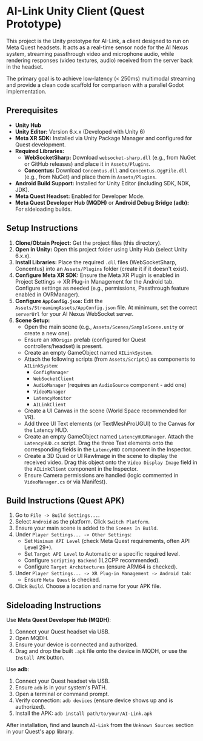 # AI-Link Unity Client (Quest Prototype)

This project is the Unity prototype for AI-Link, a client designed to run on Meta Quest headsets. It acts as a real-time sensor node for the AI Nexus system, streaming passthrough video and microphone audio, while rendering responses (video textures, audio) received from the server back in the headset.

The primary goal is to achieve low-latency (< 250ms) multimodal streaming and provide a clean code scaffold for comparison with a parallel Godot implementation.

## Prerequisites

*   **Unity Hub**
*   **Unity Editor:** Version 6.x.x (Developed with Unity 6)
*   **Meta XR SDK:** Installed via Unity Package Manager and configured for Quest development.
*   **Required Libraries:**
    *   **WebSocketSharp:** Download `websocket-sharp.dll` (e.g., from NuGet or GitHub releases) and place it in `Assets/Plugins`.
    *   **Concentus:** Download `Concentus.dll` and `Concentus.OggFile.dll` (e.g., from NuGet) and place them in `Assets/Plugins`.
*   **Android Build Support:** Installed for Unity Editor (including SDK, NDK, JDK).
*   **Meta Quest Headset:** Enabled for Developer Mode.
*   **Meta Quest Developer Hub (MQDH)** or **Android Debug Bridge (adb):** For sideloading builds.

## Setup Instructions

1.  **Clone/Obtain Project:** Get the project files (this directory).
2.  **Open in Unity:** Open this project folder using Unity Hub (select Unity 6.x.x).
3.  **Install Libraries:** Place the required `.dll` files (WebSocketSharp, Concentus) into an `Assets/Plugins` folder (create it if it doesn't exist).
4.  **Configure Meta XR SDK:** Ensure the Meta XR Plugin is enabled in Project Settings -> XR Plug-in Management for the Android tab. Configure settings as needed (e.g., permissions, Passthrough feature enabled in OVRManager).
5.  **Configure `AppConfig.json`:** Edit the `Assets/StreamingAssets/AppConfig.json` file. At minimum, set the correct `serverUrl` for your AI Nexus WebSocket server.
6.  **Scene Setup:**
    *   Open the main scene (e.g., `Assets/Scenes/SampleScene.unity` or create a new one).
    *   Ensure an `XROrigin` prefab (configured for Quest controllers/headset) is present.
    *   Create an empty GameObject named `AILinkSystem`.
    *   Attach the following scripts (from `Assets/Scripts`) as components to `AILinkSystem`:
        *   `ConfigManager`
        *   `WebSocketClient`
        *   `AudioManager` (requires an `AudioSource` component - add one)
        *   `VideoManager`
        *   `LatencyMonitor`
        *   `AILinkClient`
    *   Create a UI Canvas in the scene (World Space recommended for VR).
    *   Add three UI Text elements (or TextMeshProUGUI) to the Canvas for the Latency HUD.
    *   Create an empty GameObject named `LatencyHUDManager`. Attach the `LatencyHUD.cs` script. Drag the three Text elements onto the corresponding fields in the `LatencyHUD` component in the Inspector.
    *   Create a 3D Quad or UI RawImage in the scene to display the received video. Drag this object onto the `Video Display Image` field in the `AILinkClient` component in the Inspector.
    *   Ensure Camera permissions are handled (logic commented in `VideoManager.cs` or via Manifest).

## Build Instructions (Quest APK)

1.  Go to `File -> Build Settings...`.
2.  Select `Android` as the platform. Click `Switch Platform`.
3.  Ensure your main scene is added to the `Scenes In Build`.
4.  Under `Player Settings... -> Other Settings`:
    *   Set `Minimum API Level` (check Meta Quest requirements, often API Level 29+).
    *   Set `Target API Level` to Automatic or a specific required level.
    *   Configure `Scripting Backend` (IL2CPP recommended).
    *   Configure `Target Architectures` (ensure ARM64 is checked).
5.  Under `Player Settings... -> XR Plug-in Management -> Android tab`:
    *   Ensure `Meta Quest` is checked.
6.  Click `Build`. Choose a location and name for your APK file.

## Sideloading Instructions

Use **Meta Quest Developer Hub (MQDH)**:
1.  Connect your Quest headset via USB.
2.  Open MQDH.
3.  Ensure your device is connected and authorized.
4.  Drag and drop the built `.apk` file onto the device in MQDH, or use the `Install APK` button.

Use **adb**:
1.  Connect your Quest headset via USB.
2.  Ensure `adb` is in your system's PATH.
3.  Open a terminal or command prompt.
4.  Verify connection: `adb devices` (ensure device shows up and is authorized).
5.  Install the APK: `adb install path/to/your/AI-Link.apk`

After installation, find and launch `AI-Link` from the `Unknown Sources` section in your Quest's app library.
